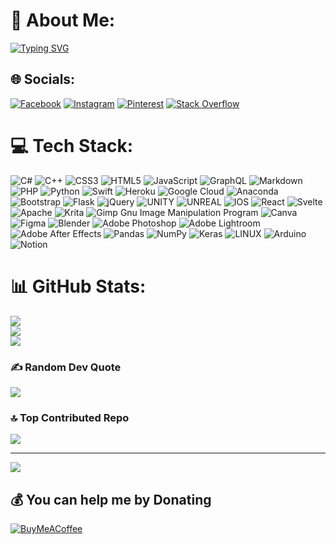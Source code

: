 # 💫 About Me:
[![Typing SVG](https://readme-typing-svg.demolab.com?font=Fira+Code&duration=1000&pause=&color=F7F7F7&multiline=true&width=500&height=400&lines=Hey+%F0%9F%91%8B%F0%9F%8D%93!+I+am+Kam+Yau+Shing.+;Game+developer%2C+free+runner%2C+musician%2C;+Python+and+React+enthusiast.+Nice+to+;+make+your+acquaintance+%F0%9F%98%81.;%E3%85%A4;Ehi+%F0%9F%91%8B%F0%9F%8D%93!+Sono+Kam+Yau+Shing.;Sviluppatore+di+giochi%2C+artista+di+;+parkour%2C+musicista%2C+appassionato+di+;Python+e+React.+Piacere+di+fare+la+tua+;conoscenza+%F0%9F%98%81.;%E3%85%A4;%E5%98%BF%F0%9F%91%8B%F0%9F%8D%93%EF%BC%81%E6%88%91%E6%98%AF%E7%94%98%E6%9C%89%E8%AF%9A%E3%80%82;%E6%B8%B8%E6%88%8F%E5%BC%80%E5%8F%91%E8%80%85%E3%80%81%E8%B7%91%E9%85%B7%E8%80%85%E3%80%81%E9%9F%B3%E4%B9%90%E5%AE%B6%E3%80%81;Python+%E5%92%8C+React+%E7%88%B1%E5%A5%BD%E8%80%85%E3%80%82;%E5%BE%88%E9%AB%98%E5%85%B4%E8%AE%A4%E8%AF%86%E4%BD%A0%F0%9F%98%81%E3%80%82)](https://git.io/typing-svg)


## 🌐 Socials:
[![Facebook](https://img.shields.io/badge/Facebook-%231877F2.svg?logo=Facebook&logoColor=white)](https://facebook.com/jkys.11257) [![Instagram](https://img.shields.io/badge/Instagram-%23E4405F.svg?logo=Instagram&logoColor=white)](https://instagram.com/jkys11257) [![Pinterest](https://img.shields.io/badge/Pinterest-%23E60023.svg?logo=Pinterest&logoColor=white)](https://pinterest.com/kamyaushing) [![Stack Overflow](https://img.shields.io/badge/-Stackoverflow-FE7A16?logo=stack-overflow&logoColor=white)](https://stackoverflow.com/users/20597860) 

# 💻 Tech Stack:
![C#](https://img.shields.io/badge/c%23-%23239120.svg?style=plastic&logo=c-sharp&logoColor=white) ![C++](https://img.shields.io/badge/c++-%2300599C.svg?style=plastic&logo=c%2B%2B&logoColor=white) ![CSS3](https://img.shields.io/badge/css3-%231572B6.svg?style=plastic&logo=css3&logoColor=white) ![HTML5](https://img.shields.io/badge/html5-%23E34F26.svg?style=plastic&logo=html5&logoColor=white) ![JavaScript](https://img.shields.io/badge/javascript-%23323330.svg?style=plastic&logo=javascript&logoColor=%23F7DF1E) ![GraphQL](https://img.shields.io/badge/-GraphQL-E10098?style=plastic&logo=graphql&logoColor=white) ![Markdown](https://img.shields.io/badge/markdown-%23000000.svg?style=plastic&logo=markdown&logoColor=white) ![PHP](https://img.shields.io/badge/php-%23777BB4.svg?style=plastic&logo=php&logoColor=white) ![Python](https://img.shields.io/badge/python-3670A0?style=plastic&logo=python&logoColor=ffdd54) ![Swift](https://img.shields.io/badge/swift-F54A2A?style=plastic&logo=swift&logoColor=white) ![Heroku](https://img.shields.io/badge/heroku-%23430098.svg?style=plastic&logo=heroku&logoColor=white) ![Google Cloud](https://img.shields.io/badge/Google%20Cloud-%234285F4.svg?style=plastic&logo=google-cloud&logoColor=white) ![Anaconda](https://img.shields.io/badge/Anaconda-%2344A833.svg?style=plastic&logo=anaconda&logoColor=white) ![Bootstrap](https://img.shields.io/badge/bootstrap-%23563D7C.svg?style=plastic&logo=bootstrap&logoColor=white) ![Flask](https://img.shields.io/badge/flask-%23000.svg?style=plastic&logo=flask&logoColor=white) ![jQuery](https://img.shields.io/badge/jquery-%230769AD.svg?style=plastic&logo=jquery&logoColor=white) ![UNITY](https://img.shields.io/badge/Unity-%2320232a.svg?style=plastic&logo=unity&logoColor=white) ![UNREAL](https://img.shields.io/badge/unreal-%2320232a.svg?style=plastic&logo=unreal-engine&logoColor=white) ![IOS](https://img.shields.io/badge/IOS-%2320232a.svg?style=plastic&logo=apple&logoColor=white) ![React](https://img.shields.io/badge/react-%2320232a.svg?style=plastic&logo=react&logoColor=%2361DAFB) ![Svelte](https://img.shields.io/badge/svelte-%23f1413d.svg?style=plastic&logo=svelte&logoColor=white) ![Apache](https://img.shields.io/badge/apache-%23D42029.svg?style=plastic&logo=apache&logoColor=white) ![Krita](https://img.shields.io/badge/Krita-203759?style=plastic&logo=krita&logoColor=EEF37B) ![Gimp Gnu Image Manipulation Program](https://img.shields.io/badge/Gimp-657D8B?style=plastic&logo=gimp&logoColor=FFFFFF) ![Canva](https://img.shields.io/badge/Canva-%2300C4CC.svg?style=plastic&logo=Canva&logoColor=white) 	![Figma](https://img.shields.io/badge/figma-%23F24E1E.svg?style=plastic&logo=figma&logoColor=white) ![Blender](https://img.shields.io/badge/blender-%23F5792A.svg?style=plastic&logo=blender&logoColor=white) ![Adobe Photoshop](https://img.shields.io/badge/adobephotoshop-%2331A8FF.svg?style=plastic&logo=adobephotoshop&logoColor=white) ![Adobe Lightroom](https://img.shields.io/badge/Adobe%20Lightroom-31A8FF.svg?style=plastic&logo=Adobe%20Lightroom&logoColor=white) ![Adobe After Effects](https://img.shields.io/badge/Adobe%20After%20Effects-9999FF.svg?style=plastic&logo=Adobe%20After%20Effects&logoColor=white) ![Pandas](https://img.shields.io/badge/pandas-%23150458.svg?style=plastic&logo=pandas&logoColor=white) ![NumPy](https://img.shields.io/badge/numpy-%23013243.svg?style=plastic&logo=numpy&logoColor=white) ![Keras](https://img.shields.io/badge/Keras-%23D00000.svg?style=plastic&logo=Keras&logoColor=white) ![LINUX](https://img.shields.io/badge/Linux-FCC624?style=plastic&logo=linux&logoColor=black) ![Arduino](https://img.shields.io/badge/-Arduino-00979D?style=plastic&logo=Arduino&logoColor=white) ![Notion](https://img.shields.io/badge/Notion-%23000000.svg?style=plastic&logo=notion&logoColor=white)
# 📊 GitHub Stats:
![](https://github-readme-stats.vercel.app/api?username=yaushing&theme=dark&hide_border=false&include_all_commits=false&count_private=false)<br/>
![](https://github-readme-streak-stats.herokuapp.com/?user=yaushing&theme=dark&hide_border=false)<br/>
![](https://github-readme-stats.vercel.app/api/top-langs/?username=yaushing&theme=dark&hide_border=false&include_all_commits=false&count_private=false&layout=compact)

### ✍️ Random Dev Quote
![](https://quotes-github-readme.vercel.app/api?type=horizontal&theme=radical)

### 🔝 Top Contributed Repo
![](https://github-contributor-stats.vercel.app/api?username=yaushing&limit=5&theme=dark&combine_all_yearly_contributions=true)

---
[![](https://visitcount.itsvg.in/api?id=yaushing&icon=0&color=0)](https://visitcount.itsvg.in)

  ## 💰 You can help me by Donating
  [![BuyMeACoffee](https://img.shields.io/badge/Buy%20Me%20a%20Coffee-ffdd00?style=for-the-badge&logo=buy-me-a-coffee&logoColor=black)](https://buymeacoffee.com/kamyaushing) 

  
<!-- Proudly created with GPRM ( https://gprm.itsvg.in ) -->
